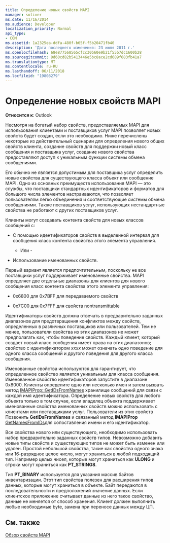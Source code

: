 ```yaml
---
title: Определение новых свойств MAPI
manager: soliver
ms.date: 11/16/2014
ms.audience: Developer
localization_priority: Normal
api_type:
- COM
ms.assetid: 1a2325ea-ddfa-480f-b65f-f5b20471fb40
description: 'Дата последнего изменения: 23 июля 2011 г.'
ms.openlocfilehash: 68e877568565cfcc30b60e9b21f55b7dc1600b28
ms.sourcegitcommit: 9d60cd82b5413446e5bc8ace2cd689f683fb41a7
ms.translationtype: MT
ms.contentlocale: ru-RU
ms.lasthandoff: 06/11/2018
ms.locfileid: "19808279"
---
```

# <a name="defining-new-mapi-properties"></a>Определение новых свойств MAPI

  
  
**Относится к**: Outlook 
  
Несмотря на богатый набор свойств, предоставляемых MAPI для использования клиентами и поставщиков услуг MAPI позволяет новых свойств будет создан, если это необходимо. Ниже перечислены некоторые из действительный сценарии для определения нового общих свойств клиента, создание свойств для поддержки новый класс сообщения и поставщика услуг, создание нового свойства предоставляют доступ к уникальным функции системы обмена сообщениями.
  
Его обычно не является допустимым для поставщика услуг определить новые свойства для существующего класса объект или сообщение MAPI. Одно из основных преимуществ использования MAPI — это службы, что поставщики стандартных идентификаторов и форматов для большого числа элементов настраиваются, что позволяет пользователям легко объединения и соответствующие системы обмена сообщениями. Также поставщиков услуг, использующих нестандартные свойства не работают с других поставщиков услуг. 
  
Клиенты могут создавать контента свойств для новых классов сообщений с:
  
- С помощью идентификаторов свойств в выделенной интервал для сообщения класс контента свойства этого элемента управления.
    
    - Или -
    
- Использование именованных свойств. 
    
Первый вариант является предпочтительным, поскольку не все поставщики услуг поддерживает именованные свойства. MAPI определяет две отдельные диапазоны для клиентов для нового сообщения класс контента свойства этого элемента управления:
  
- 0x6800 для 0x7BFF для передаваемого свойств
    
- 0x7C00 для 0x7FFF для свойств nontransmittable
    
Идентификаторы свойств должна отвечать в предварительно заданных диапазонов для предотвращения конфликтов между свойств, определенных в различных поставщиков или пользователей. Тем не менее, пользователи свойства из этих диапазонов не может предполагать как, чтобы поведение свойств. Каждый клиент, который создает новый класс сообщения имеет права на этих диапазонов; свойство с идентификатором _xxxx_ может означать одно поведение для одного класса сообщений и другого поведения для другого класса сообщения. 
  
Именованные свойства используются для гарантирует, что определенное свойство является уникальным для класса сообщения. Именованное свойство идентификаторов запустите в диапазоне 0x8000. Клиенты определите одно или несколько имен и затем вызвать метод [IMAPIProp::GetIDsFromNames](imapiprop-getidsfromnames.md) хранилище сообщений для связи с каждой имя идентификатора. Определение новых свойств для любого объекта только в том случае, если владелец объекта поддерживает именованные свойства именованных свойств можно использовать с клиентами или поставщиками услуг. Пользователи из этих свойств Позвонить **GetIDsFromNames** и связанный метод **IMAPIProp** [GetNamesFromIDs](imapiprop-getnamesfromids.md)для сопоставления имени и его идентификатор.
  
Все свойства нового или существующего, необходимо использовать набор предварительно заданных свойств типов. Невозможно добавить новые типы свойств и существующих типов не может быть изменен или удален. Простой небольшой свойства, такие как свойства одного знака или 16-разрядное целое число, могут храниться в любой подходящий тип. Например целых чисел, которые могут храниться как **ULONG** и строки могут храниться как **PT_STRING8**. 
  
Тип **PT_BINARY** используется для указания массив байтов инвентаризации. Этот тип свойства полезен для расширения типов данных, которые могут храниться в объекте. Байт передаются в последовательности и предположений значение данных. Если клиентское приложение считывает данные из него такое свойство, данные не меняется от способ хранения. Клиент должен выполнить любые необходимые byte, замена при переносе данных между ЦП. 
  
## <a name="see-also"></a>См. также



[Обзор свойств MAPI](mapi-property-overview.md)

